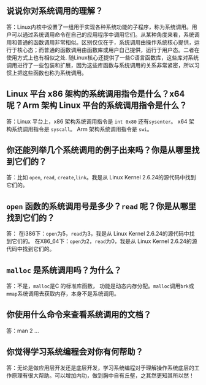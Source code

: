 ## 说说你对系统调用的理解？

答：Linux内核中设置了一组用于实现各种系统功能的子程序，称为系统调用。用户可以通过系统调用命令在自己的应用程序中调用它们。从某种角度来看，系统调用和普通的函数调用非常相似。区别仅仅在于，系统调用由操作系统核心提供，运行于核心态；而普通的函数调用由函数库或用户自己提供，运行于用户态。二者在使用方式上也有相似之处.
随Linux核心还提供了一些C语言函数库，这些库对系统调用进行了一些包装和扩展，因为这些库函数与系统调用的关系非常紧密，所以习惯上把这些函数也称为系统调用。

## Linux 平台 x86 架构的系统调用指令是什么？x64 呢？Arm 架构 Linux 平台的系统调用指令是什么？

答：Linux 平台上，x86 架构系统调用指令是 `int 0x80` 还有`sysenter`。 x64 架构系统调用指令是 `syscall`。 Arm 架构系统调用指令是 `swi`。

## 你还能列举几个系统调用的例子出来吗？你是从哪里找到它们的？

答：比如 `open`, `read`, `create`,`link`。我是从 Linux Kernel 2.6.24的源代码中找到它们的。

## `open` 函数的系统调用号是多少？`read` 呢？你是从哪里找到它们的？

答：
在i386下：`open`为5，`read`为3，我是从 Linux Kernel 2.6.24的源代码中找到它们的。
在X86_64下：`open`为2，`read`为0，我是从 Linux Kernel 2.6.24的源代码中找到它们的。


## `malloc` 是系统调用吗？为什么？

答：不是，`malloc`是C 的标准库函数， 功能是动态内存分配。`malloc`调用`brk`或`mmap`系统调用去获取内存，本身不是系统调用。

## 你使用什么命令来查看系统调用的文档？

答：man 2 ...

## 你觉得学习系统编程会对你有何帮助？

答：无论是做应用层开发还是底层开发，学习系统编程对于理解操作系统底层的工作原理有很大帮助。可以增加内功，做到胸中自有丘壑，之其然更知其所以然！
